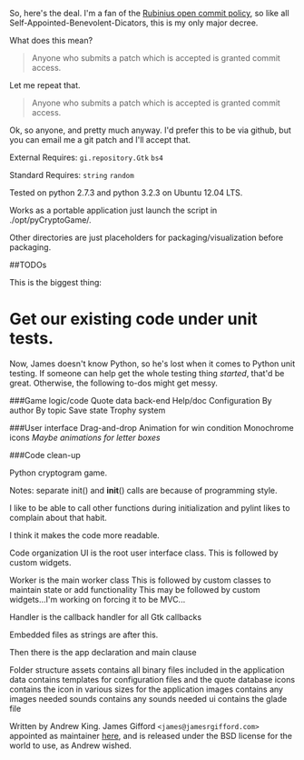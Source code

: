 So, here's the deal. I'm a fan of the [Rubinius open commit policy](http://www.programblings.com/2008/04/15/rubinius-for-the-layman-part-2-how-rubinius-is-friendly/), so like all Self-Appointed-Benevolent-Dicators, this is my only major decree.

What does this mean?

> Anyone who submits a patch which is accepted is granted commit access.


Let me repeat that.

> Anyone who submits a patch which is accepted is granted commit access.

Ok, so anyone, and pretty much anyway. I'd prefer this to be via github, but you can email me a git patch and I'll accept that.




External Requires:
`gi.repository.Gtk`
`bs4`

Standard Requires:
`string`
`random`

Tested on python 2.7.3 and python 3.2.3 on Ubuntu 12.04 LTS.

Works as a portable application just launch the script in ./opt/pyCryptoGame/.

Other directories are just placeholders for packaging/visualization before packaging.

##TODOs


This is the biggest thing:

# Get our existing code under unit tests.

Now, James doesn't know Python, so he's lost when it comes to Python unit testing. If someone can help get the whole testing thing *started*, that'd be great. Otherwise, the following to-dos might get messy.

###Game logic/code
  Quote data back-end
  Help/doc
  Configuration
  By author
  By topic
  Save state
  Trophy system

###User interface
  Drag-and-drop
  Animation for win condition
  Monochrome icons
  *Maybe animations for letter boxes*
  
###Code clean-up

Python cryptogram game.

Notes: separate init() and __init__() calls are because of programming style.

I like to be able to call other functions during initialization and pylint
likes to complain about that habit.

I think it makes the code more readable.

Code organization
  UI is the root user interface class.
    This is followed by custom widgets.
  
  Worker is the main worker class
    This is followed by custom classes to maintain state or add functionality
    This may be followed by custom widgets...I'm working on forcing it to be MVC...
  
  Handler is the callback handler for all Gtk callbacks

  Embedded files as strings are after this.

  Then there is the app declaration and main clause

Folder structure
  assets contains all binary files included in the application
    data contains templates for configuration files and the quote database
    icons contains the icon in various sizes for the application
    images contains any images needed
    sounds contains any sounds needed
    ui contains the glade file


Written by Andrew King. James Gifford `<james@jamesrgifford.com>` appointed as maintainer [here](http://chat.stackexchange.com/transcript/message/5783681#5783681), and is released under the BSD license for the world to use, as Andrew wished.